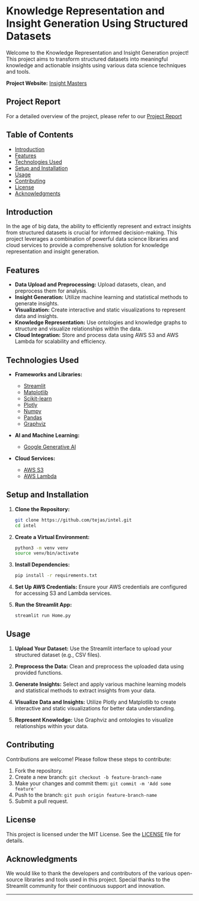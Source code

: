 # Knowledge Representation and Insight Generation Using Structured Datasets

Welcome to the Knowledge Representation and Insight Generation project! This project aims to transform structured datasets into meaningful knowledge and actionable insights using various data science techniques and tools.

**Project Website:** [Insight Masters](https://insightmasters.streamlit.app/)

## Project Report
For a detailed overview of the project, please refer to our [Project Report](https://github.com/tejas122125/intel/blob/main/Knowledge_Generation.pdf)

## Table of Contents
- [Introduction](#introduction)
- [Features](#features)
- [Technologies Used](#technologies-used)
- [Setup and Installation](#setup-and-installation)
- [Usage](#usage)
- [Contributing](#contributing)
- [License](#license)
- [Acknowledgments](#acknowledgments)

## Introduction
In the age of big data, the ability to efficiently represent and extract insights from structured datasets is crucial for informed decision-making. This project leverages a combination of powerful data science libraries and cloud services to provide a comprehensive solution for knowledge representation and insight generation.

## Features
- **Data Upload and Preprocessing:** Upload datasets, clean, and preprocess them for analysis.
- **Insight Generation:** Utilize machine learning and statistical methods to generate insights.
- **Visualization:** Create interactive and static visualizations to represent data and insights.
- **Knowledge Representation:** Use ontologies and knowledge graphs to structure and visualize relationships within the data.
- **Cloud Integration:** Store and process data using AWS S3 and AWS Lambda for scalability and efficiency.

## Technologies Used
- **Frameworks and Libraries:**
  - [Streamlit](https://streamlit.io/)
  - [Matplotlib](https://matplotlib.org/)
  - [Scikit-learn](https://scikit-learn.org/)
  - [Plotly](https://plotly.com/)
  - [Numpy](https://numpy.org/)
  - [Pandas](https://pandas.pydata.org/)
  - [Graphviz](https://graphviz.org/)

- **AI and Machine Learning:**
  - [Google Generative AI](https://ai.google/)

- **Cloud Services:**
  - [AWS S3](https://aws.amazon.com/s3/)
  - [AWS Lambda](https://aws.amazon.com/lambda/)

## Setup and Installation
1. **Clone the Repository:**
   ```bash
   git clone https://github.com/tejas/intel.git
   cd intel
   ```

2. **Create a Virtual Environment:**
   ```bash
   python3 -m venv venv
   source venv/bin/activate
   ```

3. **Install Dependencies:**
   ```bash
   pip install -r requirements.txt
   ```

4. **Set Up AWS Credentials:**
   Ensure your AWS credentials are configured for accessing S3 and Lambda services.

5. **Run the Streamlit App:**
   ```bash
   streamlit run Home.py
   ```

## Usage
1. **Upload Your Dataset:**
   Use the Streamlit interface to upload your structured dataset (e.g., CSV files).

2. **Preprocess the Data:**
   Clean and preprocess the uploaded data using provided functions.

3. **Generate Insights:**
   Select and apply various machine learning models and statistical methods to extract insights from your data.

4. **Visualize Data and Insights:**
   Utilize Plotly and Matplotlib to create interactive and static visualizations for better data understanding.

5. **Represent Knowledge:**
   Use Graphviz and ontologies to visualize relationships within your data.

## Contributing
Contributions are welcome! Please follow these steps to contribute:
1. Fork the repository.
2. Create a new branch: `git checkout -b feature-branch-name`
3. Make your changes and commit them: `git commit -m 'Add some feature'`
4. Push to the branch: `git push origin feature-branch-name`
5. Submit a pull request.

## License
This project is licensed under the MIT License. See the [LICENSE](LICENSE) file for details.

## Acknowledgments
We would like to thank the developers and contributors of the various open-source libraries and tools used in this project. Special thanks to the Streamlit community for their continuous support and innovation.

---

